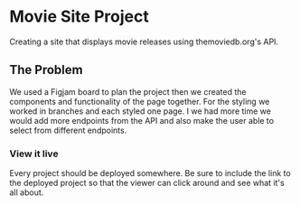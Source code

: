 
# Movie Site Project

Creating a site that displays movie releases using themoviedb.org's API. 

## The Problem

We used a Figjam board to plan the project then we created the components and functionality of the page together. For the styling we worked in branches and each styled one page. I we had more time we would add more endpoints from the API and also make the user able to select from different endpoints. 

### View it live

Every project should be deployed somewhere. Be sure to include the link to the deployed project so that the viewer can click around and see what it's all about.


